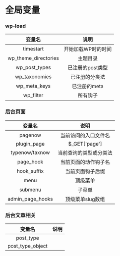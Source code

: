 # 全局变量

### wp-load

|           变量名          |     说明     |
| :--------------------: | :--------: |
|        timestart       | 开始加载WP时的时间 |
| wp\_theme\_directories |    主题目录    |
|     wp\_post\_types    | 已注册的post类型 |
|     wp\_taxonomies     |   已注册的分类法  |
|     wp\_meta\_keys     |  已注册的meta  |
|       wp\_filter       |    所有钩子    |

### 后台页面

|         变量名        |        说明       |
| :----------------: | :-------------: |
|       pagenow      |    当前访问的入口文件名   |
|    plugin\_page    | $\_GET\['page'] |
|   typenow/taxnow   |   当前查询的类型或分类法   |
|     page\_hook     |    当前页面的动作钩子名   |
|    hook\_suffix    |     当前页面钩子后缀    |
|        menu        |       顶级菜单      |
|       submenu      |       子菜单       |
| admin\_page\_hooks |    顶级菜单slug数组   |

### 后台文章相关

|         变量名        |  说明 |
| :----------------: | :-: |
|     post\_type     |     |
| post\_type\_object |     |
